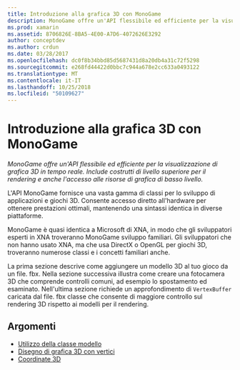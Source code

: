 ```yaml
---
title: Introduzione alla grafica 3D con MonoGame
description: MonoGame offre un'API flessibile ed efficiente per la visualizzazione di grafica 3D in tempo reale. Include costrutti di livello superiore per il rendering e anche l'accesso alle risorse di grafica di basso livello.
ms.prod: xamarin
ms.assetid: 8706826E-8BA5-4E00-A7D6-4072626E3292
author: conceptdev
ms.author: crdun
ms.date: 03/28/2017
ms.openlocfilehash: dc0f8b34bbd85d5687431d8a20db4a31c72f5298
ms.sourcegitcommit: e268fd44422d0bbc7c944a678e2cc633a0493122
ms.translationtype: MT
ms.contentlocale: it-IT
ms.lasthandoff: 10/25/2018
ms.locfileid: "50109627"
---
```

# <a name="introduction-to-3d-graphics-with-monogame"></a>Introduzione alla grafica 3D con MonoGame

_MonoGame offre un'API flessibile ed efficiente per la visualizzazione di grafica 3D in tempo reale. Include costrutti di livello superiore per il rendering e anche l'accesso alle risorse di grafica di basso livello._

L'API MonoGame fornisce una vasta gamma di classi per lo sviluppo di applicazioni e giochi 3D. Consente accesso diretto all'hardware per ottenere prestazioni ottimali, mantenendo una sintassi identica in diverse piattaforme.

MonoGame è quasi identica a Microsoft di XNA, in modo che gli sviluppatori esperti in XNA troveranno MonoGame sviluppo familiari. Gli sviluppatori che non hanno usato XNA, ma che usa DirectX o OpenGL per giochi 3D, troveranno numerose classi e i concetti familiari anche.

La prima sezione descrive come aggiungere un modello 3D al tuo gioco da un file. fbx. Nella sezione successiva illustra come creare una fotocamera 3D che comprende controlli comuni, ad esempio lo spostamento ed esaminato. Nell'ultima sezione richiede un approfondimento di `VertexBuffer` caricata dal file. fbx classe che consente di maggiore controllo sul rendering 3D rispetto ai modelli per il rendering.


## <a name="topics"></a>Argomenti

- [Utilizzo della classe modello](~/graphics-games/monogame/3d/part1.md)
- [Disegno di grafica 3D con vertici](~/graphics-games/monogame/3d/part2.md)
- [Coordinate 3D](~/graphics-games/monogame/3d/part3.md)

